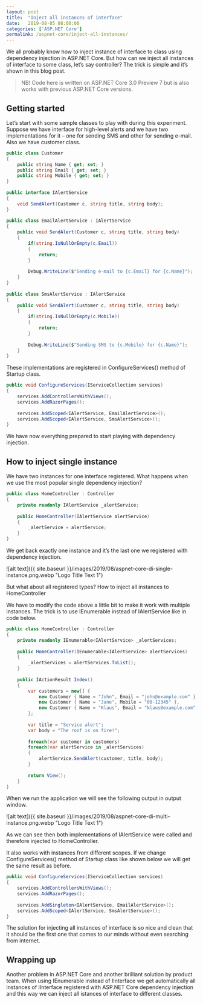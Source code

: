```yaml
---
layout: post
title:  "Inject all instances of interface"
date:   2019-08-05 08:00:00
categories: ['ASP.NET Core']
permalink: /aspnet-core/inject-all-instances/
---
```


We all probably know how to inject instance of interface to class using dependency injection in ASP.NET Core. But how can we inject all instances of interface to some class, let’s say controller? The trick is simple and it’s shown in this blog post.

> NB! Code here is written on ASP.NET Core 3.0 Preview 7 but is also works with previous ASP.NET Core versions.

## Getting started

Let’s start with some sample classes to play with during this experiment. Suppose we have interface for high-level alerts and we have two implementations for it – one for sending SMS and other for sending e-mail. Also we have customer class.

``` csharp
public class Customer
{
    public string Name { get; set; }
    public string Email { get; set; }
    public string Mobile { get; set; }
}
 
public interface IAlertService
{
    void SendAlert(Customer c, string title, string body);
}
 
public class EmailAlertService : IAlertService
{
    public void SendAlert(Customer c, string title, string body)
    {
        if(string.IsNullOrEmpty(c.Email))
        {
            return;
        }
 
        Debug.WriteLine($"Sending e-mail to {c.Email} for {c.Name}");
    }
}
 
public class SmsAlertService : IAlertService
{
    public void SendAlert(Customer c, string title, string body)
    {
        if(string.IsNullOrEmpty(c.Mobile))
        {
            return;
        }
 
        Debug.WriteLine($"Sending SMS to {c.Mobile} for {c.Name}");
    }
}
```

These implementations are registered in ConfigureServices() method of Startup class.

``` csharp
public void ConfigureServices(IServiceCollection services)
{
    services.AddControllersWithViews();
    services.AddRazorPages();
 
    services.AddScoped<IAlertService, EmailAlertService>();
    services.AddScoped<IAlertService, SmsAlertService>();
}
```

We have now everything prepared to start playing with dependency injection.

## How to inject single instance

We have two instances for one interface registered. What happens when we use the most popular single dependency injection?

``` csharp
public class HomeController : Controller
{
    private readonly IAlertService _alertService;
 
    public HomeController(IAlertService alertService)
    {
        _alertService = alertService;
    }
}
```

We get back exactly one instance and it’s the last one we registered with dependency injection.

![alt text]({{ site.baseurl }}/images/2019/08/aspnet-core-di-single-instance.png.webp "Logo Title Text 1") 

But what about all registered types?
How to inject all instances to HomeController

We have to modify the code above a little bit to make it work with multiple instances. The trick is to use IEnumerable<IAlertService> instead of IAlertService like in code below.

``` csharp
public class HomeController : Controller
{
    private readonly IEnumerable<IAlertService> _alertServices;
 
    public HomeController(IEnumerable<IAlertService> alertServices)
    {
        _alertServices = alertServices.ToList();
    }
 
    public IActionResult Index()
    {
        var customers = new[] {
            new Customer { Name = "John", Email = "john@example.com" },
            new Customer { Name = "Jane", Mobile = "00-12345" },
            new Customer { Name = "Klaus", Email = "klaus@example.com", Mobile = "00-54321"}
        };
 
        var title = "Service alert";
        var body = "The roof is on fire!";
 
        foreach(var customer in customers)
        foreach(var alertService in _alertServices)
        {
            alertService.SendAlert(customer, title, body);
        }
 
        return View();
    }
}
```

When we run the application we will see the following output in output window.

![alt text]({{ site.baseurl }}/images/2019/08/aspnet-core-di-multi-instance.png.webp "Logo Title Text 1") 

As we can see then both implementations of IAlertService were called and therefore injected to HomeController.

It also works with instances from different scopes. If we change ConfigureServices() method of Startup class like shown below we will get the same result as before.

``` csharp
public void ConfigureServices(IServiceCollection services)
{
    services.AddControllersWithViews();
    services.AddRazorPages();
 
    services.AddSingleton<IAlertService, EmailAlertService>();
    services.AddScoped<IAlertService, SmsAlertService>();
}
```

The solution for injecting all instances of interface is so nice and clean that it should be the first one that comes to our minds without even searching from internet.

## Wrapping up

Another problem in ASP.NET Core and another brilliant solution by product team. When using IEnumerable<IInterface> instead of IInterface we get automatically all instances of IInterface registered with ASP.NET Core dependency injection and this way we can inject all istances of interface to different classes.
